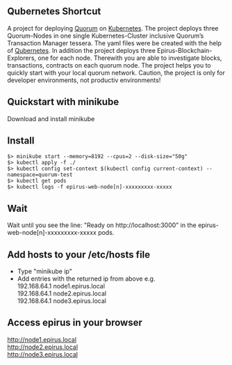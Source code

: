## Qubernetes Shortcut
A project for deploying [Quorum](https://github.com/jpmorganchase/quorum) on [Kubernetes](https://github.com/kubernetes/kubernetes).
The project deploys three Quorum-Nodes in one single Kubernetes-Cluster inclusive Quorum’s Transaction Manager tessera. The yaml files were be created with the help of [Qubernetes](https://github.com/jpmorganchase/qubernetes). In addition the project deploys three Epirus-Blockchain-Explorers, one for each node. Therewith you are able to investigate blocks, transactions, contracts on each quorum node. The project helps you to quickly start with your local quorum network. Caution, the project is only for developer environments, not productiv environments!

## Quickstart with minikube
Download and install minikube

## Install
```shell
$> minikube start --memory=8192 --cpus=2 --disk-size="50g"
$> kubectl apply -f ./
$> kubectl config set-context $(kubectl config current-context) --namespace=quorum-test
$> kubectl get pods
$> kubectl logs -f epirus-web-node[n]-xxxxxxxxx-xxxxx
```

## Wait
Wait until you see the line: "Ready on http://localhost:3000" in the epirus-web-node[n]-xxxxxxxxx-xxxxx pods.

## Add hosts to your /etc/hosts file
* Type "minikube ip"
* Add entries with the returned ip from above e.g.  
192.168.64.1		node1.epirus.local  
192.168.64.1		node2.epirus.local  
192.168.64.1		node3.epirus.local  

## Access epirus in your browser
http://node1.epirus.local  
http://node2.epirus.local  
http://node3.epirus.local  